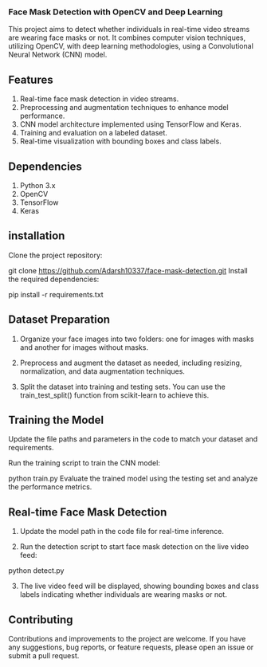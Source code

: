 ### Face Mask Detection with OpenCV and Deep Learning
This project aims to detect whether individuals in real-time video streams are wearing face masks or not. It combines computer vision techniques, utilizing OpenCV, with deep learning methodologies, using a Convolutional Neural Network (CNN) model.

## Features

1) Real-time face mask detection in video streams.
2) Preprocessing and augmentation techniques to enhance model performance.
3) CNN model architecture implemented using TensorFlow and Keras.
4) Training and evaluation on a labeled dataset.
5) Real-time visualization with bounding boxes and class labels.

## Dependencies

1) Python 3.x
2) OpenCV
3) TensorFlow
4) Keras

## installation

Clone the project repository:

git clone https://github.com/Adarsh10337/face-mask-detection.git
Install the required dependencies:

pip install -r requirements.txt

## Dataset Preparation

1) Organize your face images into two folders: one for images with masks and another for images without masks.

2) Preprocess and augment the dataset as needed, including resizing, normalization, and data augmentation techniques.

3) Split the dataset into training and testing sets. You can use the train_test_split() function from scikit-learn to achieve this.

## Training the Model
Update the file paths and parameters in the code to match your dataset and requirements.

Run the training script to train the CNN model:

python train.py
Evaluate the trained model using the testing set and analyze the performance metrics.

## Real-time Face Mask Detection

1) Update the model path in the code file for real-time inference.

2) Run the detection script to start face mask detection on the live video feed:

python detect.py

3) The live video feed will be displayed, showing bounding boxes and class labels indicating whether individuals are wearing masks or not.

## Contributing
Contributions and improvements to the project are welcome. If you have any suggestions, bug reports, or feature requests, please open an issue or submit a pull request.
